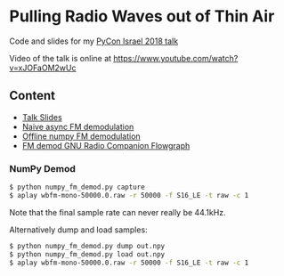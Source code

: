# Pulling Radio Waves out of Thin Air

Code and slides for my [PyCon Israel 2018 talk](https://il.pycon.org/2018/schedule/presentation/34/)

Video of the talk is online at https://www.youtube.com/watch?v=xJOFaOM2wUc

## Content

 - [Talk Slides](talk.ipynb)
 - [Naive async FM demodulation](async_fm_demod.py)
 - [Offline numpy FM demodulation](numpy_fm_demod.py)
 - [FM demod GNU Radio Companion Flowgraph](fm.grc)

### NumPy Demod

```bash
$ python numpy_fm_demod.py capture
$ aplay wbfm-mono-50000.0.raw -r 50000 -f S16_LE -t raw -c 1
```

Note that the final sample rate can never really be 44.1kHz.

Alternatively dump and load samples:

```bash
$ python numpy_fm_demod.py dump out.npy
$ python numpy_fm_demod.py load out.npy
$ aplay wbfm-mono-50000.0.raw -r 50000 -f S16_LE -t raw -c 1
```
